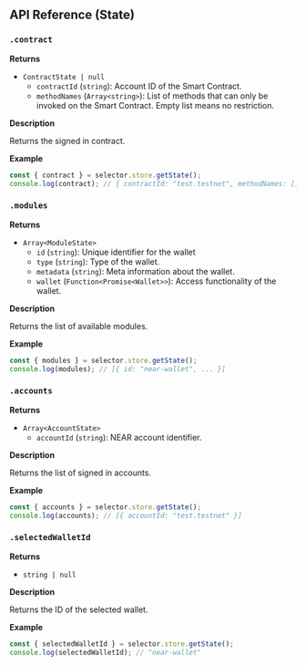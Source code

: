 ## API Reference (State)

### `.contract`

**Returns**

- `ContractState | null`
  - `contractId` (`string`): Account ID of the Smart Contract.
  - `methodNames` (`Array<string>`): List of methods that can only be invoked on the Smart Contract. Empty list means no restriction.

**Description**

Returns the signed in contract.

**Example**

```ts
const { contract } = selector.store.getState();
console.log(contract); // { contractId: "test.testnet", methodNames: [] }
```

### `.modules`

**Returns**

- `Array<ModuleState>`
  - `id` (`string`): Unique identifier for the wallet
  - `type` (`string`): Type of the wallet.
  - `metadata` (`string`): Meta information about the wallet.
  - `wallet` (`Function<Promise<Wallet>>`): Access functionality of the wallet.

**Description**

Returns the list of available modules.

**Example**

```ts
const { modules } = selector.store.getState();
console.log(modules); // [{ id: "near-wallet", ... }]
```

### `.accounts`

**Returns**

- `Array<AccountState>`
  - `accountId` (`string`): NEAR account identifier.

**Description**

Returns the list of signed in accounts.

**Example**

```ts
const { accounts } = selector.store.getState();
console.log(accounts); // [{ accountId: "test.testnet" }]
```

### `.selectedWalletId`

**Returns**

- `string | null`

**Description**

Returns the ID of the selected wallet.

**Example**

```ts
const { selectedWalletId } = selector.store.getState();
console.log(selectedWalletId); // "near-wallet"
```
